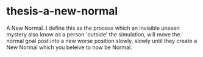 # thesis-a-new-normal
A New Normal. I define this as the process which an invisible unseen mystery also know as a person 'outside' the simulation, will move the normal goal post into a new worse position slowly, slowly until they create a New Normal which you beleive to now be Normal.
